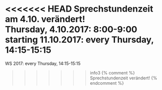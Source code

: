 
<<<<<<< HEAD
<span class ="attention">Sprechstundenzeit am 4.10. verändert!</span> <br />
Thursday, 4.10.2017: 8:00-9:00 <br />
starting 11.10.2017: every Thursday, 14:15-15:15 <br />
=======
WS 2017: every Thursday, 14:15-15:15<br />

>>>>>>> info3
{% comment %}
<span class ="attention">Sprechstundenzeit verändert!</span>
{% endcomment %}
